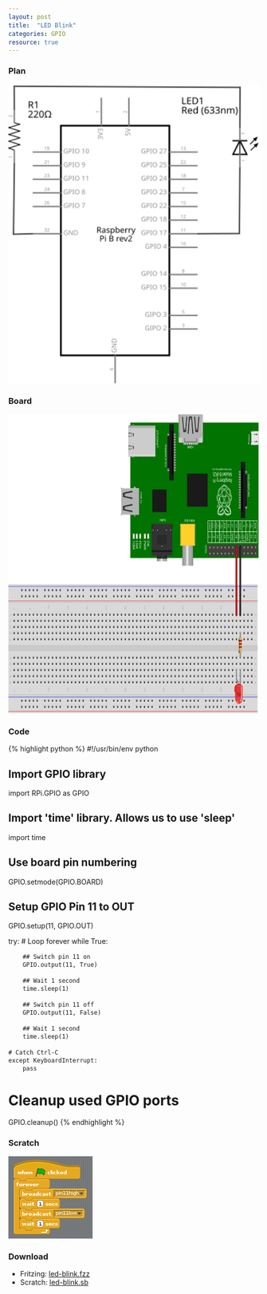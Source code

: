 ```yaml
---
layout: post
title:  "LED Blink"
categories: GPIO
resource: true
---
```


### Plan

<div class="schaltplan">
	<img src="/images/fritzing/led-blink_Schaltplan.svg" width="800" height="600" alt="wiring plan" /><br />
</div>

### Board

<img src="/images/fritzing/led-blink_Steckplatine.svg" width="800" height="600" alt="bread board" /><br />

### Code

{% highlight python %}
#!/usr/bin/env python

## Import GPIO library
import RPi.GPIO as GPIO

## Import 'time' library. Allows us to use 'sleep'
import time

## Use board pin numbering
GPIO.setmode(GPIO.BOARD)

## Setup GPIO Pin 11 to OUT
GPIO.setup(11, GPIO.OUT)

try:
	# Loop forever
    while True:

		## Switch pin 11 on
		GPIO.output(11, True)

		## Wait 1 second
		time.sleep(1)

		## Switch pin 11 off
		GPIO.output(11, False)

		## Wait 1 second
		time.sleep(1)

	# Catch Ctrl-C
	except KeyboardInterrupt:
		pass

# Cleanup used GPIO ports
GPIO.cleanup()
{% endhighlight %}

### Scratch

<img src="/images/scratch/led-blink.png" alt="Scratch script" /><br />

### Download

* Fritzing: [led-blink.fzz](/images/fritzing/led-blink.fzz)
* Scratch: [led-blink.sb](/images/scratch/led-blink.sb)
